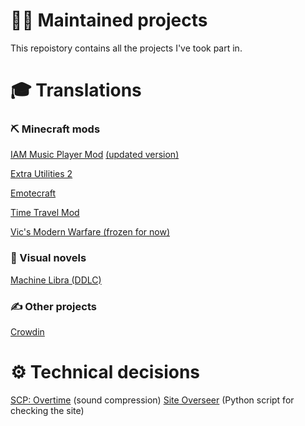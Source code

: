 # 👨‍💻 Maintained projects
This repoistory contains all the projects I've took part in.

# 🎓 Translations

### ⛏️ Minecraft mods
[IAM Music Player Mod](https://github.com/TeamFelnull/IamMusicPlayer/pull/16) [(updated version)](https://github.com/TeamFelnull/IamMusicPlayer/pull/22)

[Extra Utilities 2](https://github.com/rwtema/ExtraUtilities_Localization/pull/47)

[Emotecraft](https://crowdin.com/project/emotecraft/ru)

[Time Travel Mod](https://crowdin.com/project/time-travel-mod/ru)

[Vic's Modern Warfare (frozen for now)](https://crowdin.com/project/vics-modern-warfare/ru)

### 📕 Visual novels
[Machine Libra (DDLC)](https://drive.google.com/file/d/1pJNRUfiBGUxmNQaeOCgKspg6O3YshHy6/view?usp=sharing)

### ✍️ Other projects
[Crowdin](https://crowdin.com/project/crowdin/ru)

# ⚙️ Technical decisions
[SCP: Overtime](https://www.curseforge.com/minecraft/mc-mods/scp-overtime) (sound compression)
[Site Overseer](https://github.com/SfortzaPhantom/SiteOverseer) (Python script for checking the site)
